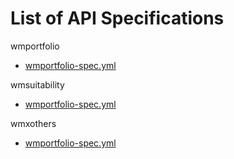 # List of API Specifications

wmportfolio

- [wmportfolio-spec.yml](wmportfolio/wmportfolio-spec.yml)

wmsuitability

- [wmportfolio-spec.yml](wmportfolio/wmportfolio-spec.yml)

wmxothers

- [wmportfolio-spec.yml](wmportfolio/wmportfolio-spec.yml)